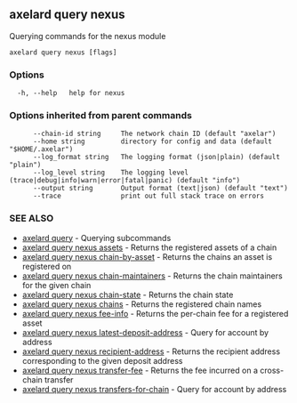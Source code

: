 ## axelard query nexus

Querying commands for the nexus module

```
axelard query nexus [flags]
```

### Options

```
  -h, --help   help for nexus
```

### Options inherited from parent commands

```
      --chain-id string     The network chain ID (default "axelar")
      --home string         directory for config and data (default "$HOME/.axelar")
      --log_format string   The logging format (json|plain) (default "plain")
      --log_level string    The logging level (trace|debug|info|warn|error|fatal|panic) (default "info")
      --output string       Output format (text|json) (default "text")
      --trace               print out full stack trace on errors
```

### SEE ALSO

* [axelard query](axelard_query.md)	 - Querying subcommands
* [axelard query nexus assets](axelard_query_nexus_assets.md)	 - Returns the registered assets of a chain
* [axelard query nexus chain-by-asset](axelard_query_nexus_chain-by-asset.md)	 - Returns the chains an asset is registered on
* [axelard query nexus chain-maintainers](axelard_query_nexus_chain-maintainers.md)	 - Returns the chain maintainers for the given chain
* [axelard query nexus chain-state](axelard_query_nexus_chain-state.md)	 - Returns the chain state
* [axelard query nexus chains](axelard_query_nexus_chains.md)	 - Returns the registered chain names
* [axelard query nexus fee-info](axelard_query_nexus_fee-info.md)	 - Returns the per-chain fee for a registered asset
* [axelard query nexus latest-deposit-address](axelard_query_nexus_latest-deposit-address.md)	 - Query for account by address
* [axelard query nexus recipient-address](axelard_query_nexus_recipient-address.md)	 - Returns the recipient address corresponding to the given deposit address
* [axelard query nexus transfer-fee](axelard_query_nexus_transfer-fee.md)	 - Returns the fee incurred on a cross-chain transfer
* [axelard query nexus transfers-for-chain](axelard_query_nexus_transfers-for-chain.md)	 - Query for account by address

